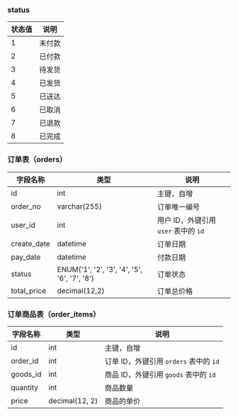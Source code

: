 ### status

| 状态值 | 说明   |
| ------ | ------ |
| 1      | 未付款 |
| 2      | 已付款 |
| 3      | 待发货 |
| 4      | 已发货 |
| 5      | 已送达 |
| 6      | 已取消 |
| 7      | 已退款 |
| 8      | 已完成 |

### 订单表（orders）

| 字段名称    | 类型                                    | 说明                                 |
| ----------- | --------------------------------------- | ------------------------------------ |
| id          | int                                     | 主键，自增                           |
| order_no    | varchar(255)                            | 订单唯一编号                         |
| user_id     | int                                     | 用户 ID，外键引用 `user` 表中的 `id` |
| create_date | datetime                                | 订单日期                             |
| pay_date    | datetime                                | 付款日期                             |
| status      | ENUM('1', '2', '3', '4', '5', '6', '7', '8') | 订单状态                             |
| total_price | decimal(12,2)                           | 订单总价格                           |

### 订单商品表（order_items）

| 字段名称 | 类型           | 说明                                   |
| -------- | -------------- | -------------------------------------- |
| id       | int            | 主键，自增                             |
| order_id | int            | 订单 ID，外键引用 `orders` 表中的 `id` |
| goods_id | int            | 商品 ID，外键引用 `goods` 表中的 `id`  |
| quantity | int            | 商品数量                               |
| price    | decimal(12, 2) | 商品的单价                             |
